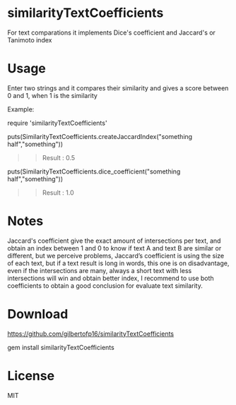 # similarityTextCoefficients
For text comparations it implements Dice's coefficient and Jaccard's or Tanimoto index

# Usage

Enter two strings and it compares their similarity and gives a score between 0 and 1, when 1 is the similarity

Example:

require 'similarityTextCoefficients'

puts(SimilarityTextCoefficients.createJaccardIndex("something half","something"))

>> Result : 0.5

puts(SimilarityTextCoefficients.dice_coefficient("something half","something"))

>> Result : 1.0



# Notes

Jaccard's coefficient give the exact amount of intersections per text, and obtain an
index between 1 and 0 to know if text A and text B are similar or different, but we
perceive problems, Jaccard’s coefficient is using the size of each text, but if a text result
is long in words, this one is on disadvantage, even if the intersections are many, always
a short text with less intersections will win and obtain better index, I recommend to use both coefficients 
to obtain a good conclusion for evaluate text similarity. 

# Download 

https://github.com/gilbertofp16/similarityTextCoefficients

gem install similarityTextCoefficients

# License
MIT
